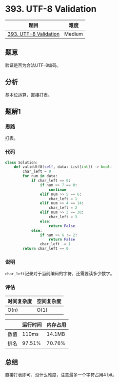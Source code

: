 # 393. UTF-8 Validation

| 题目 | 难度 |
| ---- | ---- |
| [393. UTF-8 Validation](https://leetcode.com/problems/remove-element/) | Medium |

## 题意

验证是否为合法UTF-8编码。

## 分析

基本位运算，直接打表。

## 题解1

### 思路

打表。

### 代码

```python
class Solution:
    def validUtf8(self, data: List[int]) -> bool:
        char_left = 0
        for num in data:
            if char_left == 0:
                if num >> 7 == 0:
                    continue
                elif num >> 5 == 6:
                    char_left = 1
                elif num >> 4 == 14:
                    char_left = 2
                elif num >> 3 == 30:
                    char_left = 3
                else:
                    return False
            else:
                if num >> 6 != 2:
                    return False
                char_left -= 1
        return char_left == 0
```

### 说明

`char_left`记录对于当前编码的字符，还需要读多少数字。

### 评估

| 时间复杂度 | 空间复杂度 |
| ---- | ---- |
| O(n) | O(1) |

| | 运行时间 | 内存占用 |
| ---- | ---- | ---- |
| 数值 | 110ms | 14.1MB |
| 排名 | 97.51% | 70.76% |

## 总结

直接打表即可，没什么难度，注意最多一个字符占用4 bit。
